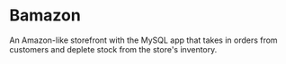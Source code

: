 # Bamazon
An Amazon-like storefront with the MySQL app that takes in orders from customers and deplete stock from the store's inventory. 
